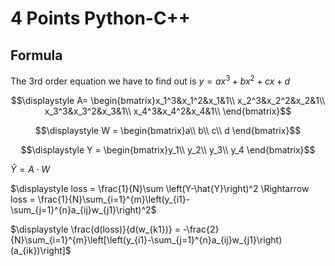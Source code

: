 # 4 Points Python-C++
## Formula
The 3rd order equation we have to find out is $\displaystyle y=ax^3+bx^2+cx+d$

$$\displaystyle A= \begin{bmatrix}x_1^3&x_1^2&x_1&1\\
x_2^3&x_2^2&x_2&1\\
x_3^3&x_3^2&x_3&1\\
x_4^3&x_4^2&x_4&1\\
\end{bmatrix}$$

$$\displaystyle W = \begin{bmatrix}a\\
b\\
c\\
d
\end{bmatrix}$$

$$\displaystyle Y = \begin{bmatrix}y_1\\
y_2\\
y_3\\
y_4
\end{bmatrix}$$

$\hat{Y} = A \cdot W$

$\displaystyle loss = \frac{1}{N}\sum \left(Y-\hat{Y}\right)^2 \Rightarrow loss = \frac{1}{N}\sum_{i=1}^{m}\left(y_{i1}-\sum_{j=1}^{n}a_{ij}w_{j1}\right)^2$

$\displaystyle \frac{d(loss)}{d(w_{k1})} = -\frac{2}{N}\sum_{i=1}^{m}\left[\left(y_{i1}-\sum_{j=1}^{n}a_{ij}w_{j1}\right)(a_{ik})\right]$
